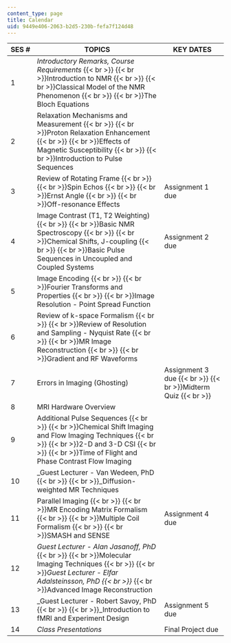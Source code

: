 ```yaml
---
content_type: page
title: Calendar
uid: 9449e406-2063-b2d5-230b-fefa7f124d48
---
```


| SES # | TOPICS | KEY DATES |
| --- | --- | --- |
| 1 | _Introductory Remarks, Course Requirements_  {{< br >}}  {{< br >}}Introduction to NMR  {{< br >}}  {{< br >}}Classical Model of the NMR Phenomenon  {{< br >}}  {{< br >}}The Bloch Equations |  |
| 2 | Relaxation Mechanisms and Measurement  {{< br >}}  {{< br >}}Proton Relaxation Enhancement  {{< br >}}  {{< br >}}Effects of Magnetic Susceptibility  {{< br >}}  {{< br >}}Introduction to Pulse Sequences |  |
| 3 | Review of Rotating Frame  {{< br >}}  {{< br >}}Spin Echos  {{< br >}}  {{< br >}}Ernst Angle  {{< br >}}  {{< br >}}Off-resonance Effects | Assignment 1 due |
| 4 | Image Contrast (T1, T2 Weighting)  {{< br >}}  {{< br >}}Basic NMR Spectroscopy  {{< br >}}  {{< br >}}Chemical Shifts, J-coupling  {{< br >}}  {{< br >}}Basic Pulse Sequences in Uncoupled and Coupled Systems | Assignment 2 due |
| 5 | Image Encoding  {{< br >}}  {{< br >}}Fourier Transforms and Properties  {{< br >}}  {{< br >}}Image Resolution - Point Spread Function |  |
| 6 | Review of k-space Formalism  {{< br >}}  {{< br >}}Review of Resolution and Sampling - Nyquist Rate  {{< br >}}  {{< br >}}MR Image Reconstruction  {{< br >}}  {{< br >}}Gradient and RF Waveforms |  |
| 7 | Errors in Imaging (Ghosting) | Assignment 3 due  {{< br >}}  {{< br >}}Midterm Quiz  {{< br >}} |
| 8 | MRI Hardware Overview |  |
| 9 | Additional Pulse Sequences  {{< br >}}  {{< br >}}Chemical Shift Imaging and Flow Imaging Techniques  {{< br >}}  {{< br >}}2-D and 3-D CSI  {{< br >}}  {{< br >}}Time of Flight and Phase Contrast Flow Imaging |  |
| 10 | _Guest Lecturer - Van Wedeen, PhD  {{< br >}}  {{< br >}}_Diffusion-weighted MR Techniques |  |
| 11 | Parallel Imaging  {{< br >}}  {{< br >}}MR Encoding Matrix Formalism  {{< br >}}  {{< br >}}Multiple Coil Formalism  {{< br >}}  {{< br >}}SMASH and SENSE | Assignment 4 due |
| 12 | _Guest Lecturer - Alan Jasanoff, PhD_  {{< br >}}  {{< br >}}Molecular Imaging Techniques  {{< br >}}  {{< br >}}_Guest Lecturer - Elfar Adalsteinsson, PhD  {{< br >}}_  {{< br >}}Advanced Image Reconstruction |  |
| 13 | _Guest Lecturer - Robert Savoy, PhD  {{< br >}}  {{< br >}}_Introduction to fMRI and Experiment Design | Assignment 5 due |
| 14 | _Class Presentations_ | Final Project due